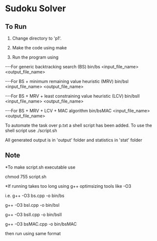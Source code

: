 Sudoku Solver
=============

To Run
------

1. Change directory to 'p1'.

2. Make the code using make

3. Run the program using

---For generic backtracking search (BS) bin/bs <input_file_name> <output_file_name>

---For BS + minimum remaining value heuristic (MRV) bin/bsI <input_file_name> <output_file_name>

---For BS + MRV + least constraining value heuristic (LCV) bin/bsII <input_file_name> <output_file_name>

---For BS + MRV + LCV + MAC algorithm bin/bsMAC <input_file_name> <output_file_name>

To automate the task over p.txt a shell script has been added. To use the shell script use ./script.sh

All generated output is in 'output' folder and statistics in 'stat' folder

Note
----

*To make script.sh executable use

 chmod 755 script.sh

*If running takes too long using g++ optimsizing tools like -O3

i.e. g++ -O3 bs.cpp -o bin/bs

g++ -O3 bsI.cpp -o bin/bsI

g++ -O3 bsII.cpp -o bin/bsII

g++ -O3 bsMAC.cpp -o bin/bsMAC

then run using same format
